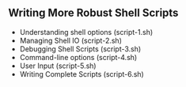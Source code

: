 ## Writing More Robust Shell Scripts

- Understanding shell options (script-1.sh)
- Managing Shell IO (script-2.sh)
- Debugging Shell Scripts (script-3.sh)
- Command-line options (script-4.sh)
- User Input (script-5.sh)
- Writing Complete Scripts (script-6.sh)